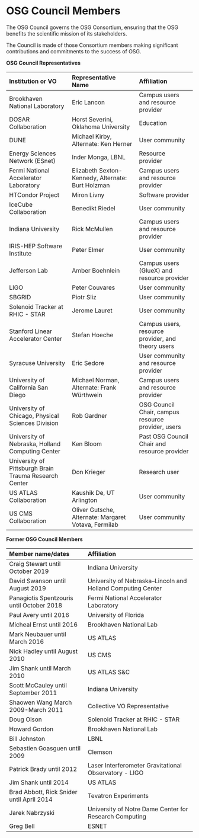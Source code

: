 # OSG Council Members

The OSG Council governs the OSG Consortium, ensuring that the OSG benefits the scientific mission of its stakeholders.

The Council is made of those Consortium members making significant contributions and commitments to the success of OSG.

**OSG Council Representatives**

| Institution or VO                                 | Representative Name                               | Affiliation                                            |
|:--------------------------------------------------|:--------------------------------------------------|:-------------------------------------------------------|
| Brookhaven National Laboratory                    | Eric Lancon                                       | Campus users and resource provider                     |
| DOSAR Collaboration                               | Horst Severini, Oklahoma University               | Education                                              |
| DUNE                                              | Michael Kirby, Alternate: Ken Herner              | User community |
| Energy Sciences Network (ESnet)                   | Inder Monga, LBNL                                 | Resource provider |
| Fermi National Accelerator Laboratory             | Elizabeth Sexton-Kennedy, Alternate: Burt Holzman | Campus users and resource provider                     |
| HTCondor Project                                  | Miron Livny                                       | Software provider                                      |
| IceCube Collaboration                             | Benedikt Riedel                                   | User community                                         |
| Indiana University                                | Rick McMullen                                     | Campus users and resource provider                     |
| IRIS-HEP Software Institute                       | Peter Elmer                                       | User community                                         |
| Jefferson Lab                                     | Amber Boehnlein                                   | Campus users (GlueX) and resource provider             |
| LIGO                                              | Peter Couvares                                    | User community                                         |
| SBGRID                                            | Piotr Sliz                                        | User community                                         |
| Solenoid Tracker at RHIC - STAR                   | Jerome Lauret                                     | User community                                         |
| Stanford Linear Accelerator Center                | Stefan Hoeche                                     | Campus users, resource provider, and theory users      |
| Syracuse University                               | Eric Sedore                                       | User community and resource provider |
| University of California San Diego                | Michael Norman, Alternate: Frank Würthwein        | Campus users and resource provider                     |
| University of Chicago, Physical Sciences Division | Rob Gardner                                       | OSG Council Chair, campus resource provider, users     | 
| University of Nebraska, Holland Computing Center  | Ken Bloom                                         | Past OSG Council Chair and resource provider           |
| University of Pittsburgh Brain Trauma Research Center      | Don Krieger                                       | Research user                                          |
| US ATLAS Collaboration                            | Kaushik De, UT Arlington                            | User community                                         |
| US CMS Collaboration                              | Oliver Gutsche, Alternate: Margaret Votava, Fermilab        | User community                                         |



**Former OSG Council Members**

| Member name/dates                                      | Affiliation                                           |
|:-------------------------------------------------------|:------------------------------------------------------|
| Craig Stewart until October 2019                       | Indiana University                                    |
| David Swanson until August 2019                        | University of Nebraska&ndash;Lincoln and Holland Computing Center |
| Panagiotis Spentzouris until October 2018              | Fermi National Accelerator Laboratory                 |
| Paul Avery until 2016                                  | University of Florida                                 |
| Micheal Ernst until 2016                               | Brookhaven National Lab                               |
| Mark Neubauer until March 2016                         | US ATLAS                                              |
| Nick Hadley until August 2010                          | US CMS                                                |
| Jim Shank until March 2010                             | US ATLAS S&C                                          |
| Scott McCauley until September 2011                    | Indiana University                                    |
| Shaowen Wang March 2009-March 2011                     | Collective VO Representative                          |
| Doug Olson                                             | Solenoid Tracker at RHIC - STAR                       |
| Howard Gordon                                          | Brookhaven National Lab                               |
| Bill Johnston                                          | LBNL                                                  |
| Sebastien Goasguen until 2009                          | Clemson                                               |
| Patrick Brady until 2012                               | Laser Interferometer Gravitational Observatory - LIGO |
| Jim Shank until 2014                                   | US ATLAS                                              |
| Brad Abbott, Rick Snider until April 2014              | Tevatron Experiments                                  |
| Jarek Nabrzyski                                        |University of Notre Dame Center for Research Computing |
| Greg Bell                                              | ESNET                                                 |
